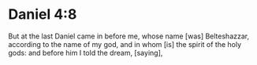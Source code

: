 # Daniel 4:8

But at the last Daniel came in before me, whose name [was] Belteshazzar, according to the name of my god, and in whom [is] the spirit of the holy gods: and before him I told the dream, [saying],